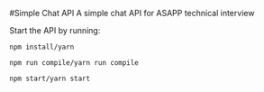 #Simple Chat API
A simple chat API for ASAPP technical interview

Start the API by running:
```
npm install/yarn

npm run compile/yarn run compile

npm start/yarn start
```
